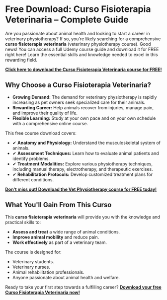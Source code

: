 # Free Download: Curso Fisioterapia Veterinaria – Complete Guide

Are you passionate about animal health and looking to start a career in veterinary physiotherapy? If so, you're likely searching for a comprehensive **curso fisioterapia veterinaria** (veterinary physiotherapy course). Good news! You can access a full Udemy course guide and download it for FREE right here! Learn the essential skills and knowledge needed to excel in this rewarding field.

[**Click here to download the Curso Fisioterapia Veterinaria course for FREE!**](https://udemywork.com/curso-fisioterapia-veterinaria)

## Why Choose a Curso Fisioterapia Veterinaria?

*   **Growing Demand:** The demand for veterinary physiotherapy is rapidly increasing as pet owners seek specialized care for their animals.
*   **Rewarding Career:** Help animals recover from injuries, manage pain, and improve their quality of life.
*   **Flexible Learning:** Study at your own pace and on your own schedule with a comprehensive online course.

This free course download covers:

*   ✔ **Anatomy and Physiology:** Understand the musculoskeletal system of animals.
*   ✔ **Assessment Techniques:** Learn how to evaluate animal patients and identify problems.
*   ✔ **Treatment Modalities:** Explore various physiotherapy techniques, including manual therapy, electrotherapy, and therapeutic exercises.
*   ✔ **Rehabilitation Protocols:** Develop customized treatment plans for different conditions.

[**Don't miss out! Download the Vet Physiotherapy course for FREE today!**](https://udemywork.com/curso-fisioterapia-veterinaria)

## What You'll Gain From This Curso

This **curso fisioterapia veterinaria** will provide you with the knowledge and practical skills to:

*   **Assess and treat** a wide range of animal conditions.
*   **Improve animal mobility** and reduce pain.
*   **Work effectively** as part of a veterinary team.

The course is designed for:

*   Veterinary students.
*   Veterinary nurses.
*   Animal rehabilitation professionals.
*   Anyone passionate about animal health and welfare.

Ready to take your first step towards a fulfilling career? **[Download your free Curso Fisioterapia Veterinaria now!](https://udemywork.com/curso-fisioterapia-veterinaria)**
